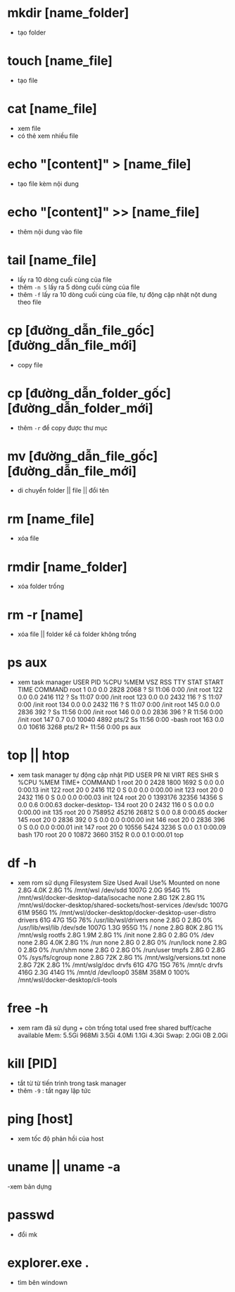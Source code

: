 # mkdir [name_folder]
- tạo folder

# touch [name_file]
- tạo file

# cat [name_file]
- xem file
- có thẻ xem nhiều file

# echo "[content]" > [name_file]
- tạo file kèm nội dung
# echo "[content]" >> [name_file]
- thêm nội dung vào file


# tail  [name_file]
- lấy ra 10 dòng cuối cùng của file
- thêm `-n 5` lấy ra 5 dòng cuối cùng của file
- thêm `-f` lấy ra 10 dòng cuối cùng của file, tự động cập nhật nột dung theo file

# cp [đường_dẫn_file_gốc] [đường_dẫn_file_mới]
- copy file
# cp [đường_dẫn_folder_gốc] [đường_dẫn_folder_mới]
- thêm `-r` để copy được thư mục

# mv [đường_dẫn_file_gốc] [đường_dẫn_file_mới]
- di chuyển folder || file || đổi tên

# rm [name_file]
- xóa file
# rmdir [name_folder]
- xóa folder trống
# rm -r [name]
- xóa file || folder kể cả folder không trống

# ps aux
- xem task manager
USER       PID %CPU %MEM    VSZ   RSS TTY      STAT START   TIME COMMAND
root         1  0.0  0.0   2828  2068 ?        Sl   11:06   0:00 /init
root       122  0.0  0.0   2416   112 ?        Ss   11:07   0:00 /init
root       123  0.0  0.0   2432   116 ?        S    11:07   0:00 /init
root       134  0.0  0.0   2432   116 ?        S    11:07   0:00 /init
root       145  0.0  0.0   2836   392 ?        Ss   11:56   0:00 /init
root       146  0.0  0.0   2836   396 ?        R    11:56   0:00 /init
root       147  0.7  0.0  10040  4892 pts/2    Ss   11:56   0:00 -bash
root       163  0.0  0.0  10616  3268 pts/2    R+   11:56   0:00 ps aux

# top || htop
- xem task manager tự động cập nhật
PID USER      PR  NI    VIRT    RES    SHR S  %CPU  %MEM     TIME+ COMMAND
1 root        20   0    2428   1800   1692 S   0.0   0.0   0:00.13 init
122 root      20   0    2416    112      0 S   0.0   0.0   0:00.00 init
123 root      20   0    2432    116      0 S   0.0   0.0   0:00.03 init
124 root      20   0 1393176  32356  14356 S   0.0   0.6   0:00.63 docker-desktop-
134 root      20   0    2432    116      0 S   0.0   0.0   0:00.00 init
135 root      20   0  758952  45216  26812 S   0.0   0.8   0:00.65 docker
145 root      20   0    2836    392      0 S   0.0   0.0   0:00.00 init
146 root      20   0    2836    396      0 S   0.0   0.0   0:00.01 init
147 root      20   0   10556   5424   3236 S   0.0   0.1   0:00.09 bash
170 root      20   0   10872   3660   3152 R   0.0   0.1   0:00.01 top

# df -h
- xem rom sử dụng
Filesystem      Size  Used Avail Use% Mounted on
none            2.8G  4.0K  2.8G   1% /mnt/wsl
/dev/sdd       1007G  2.0G  954G   1% /mnt/wsl/docker-desktop-data/isocache
none            2.8G   12K  2.8G   1% /mnt/wsl/docker-desktop/shared-sockets/host-services
/dev/sdc       1007G   61M  956G   1% /mnt/wsl/docker-desktop/docker-desktop-user-distro
drivers          61G   47G   15G  76% /usr/lib/wsl/drivers
none            2.8G     0  2.8G   0% /usr/lib/wsl/lib
/dev/sde       1007G  1.3G  955G   1% /
none            2.8G   80K  2.8G   1% /mnt/wslg
rootfs          2.8G  1.9M  2.8G   1% /init
none            2.8G     0  2.8G   0% /dev
none            2.8G  4.0K  2.8G   1% /run
none            2.8G     0  2.8G   0% /run/lock
none            2.8G     0  2.8G   0% /run/shm
none            2.8G     0  2.8G   0% /run/user
tmpfs           2.8G     0  2.8G   0% /sys/fs/cgroup
none            2.8G   72K  2.8G   1% /mnt/wslg/versions.txt
none            2.8G   72K  2.8G   1% /mnt/wslg/doc
drvfs            61G   47G   15G  76% /mnt/c
drvfs           416G  2.3G  414G   1% /mnt/d
/dev/loop0      358M  358M     0 100% /mnt/wsl/docker-desktop/cli-tools

# free -h
- xem ram đã sử dụng + còn trống
total        used        free      shared  buff/cache   available
Mem:          5.5Gi       968Mi       3.5Gi       4.0Mi       1.1Gi       4.3Gi
Swap:         2.0Gi          0B       2.0Gi

# kill [PID]
- tắt từ từ tiến trình trong task manager
- thêm `-9` : tắt ngay lập tức

# ping [host]
- xem tốc độ phản hồi của host

# uname || uname -a
-xem bản dựng

# passwd
- đổi mk

# explorer.exe .
- tìm bên windown